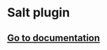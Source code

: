 # Salt plugin

## [Go to documentation](http://docs.coscale.com/installation/events/automation/salt/)
